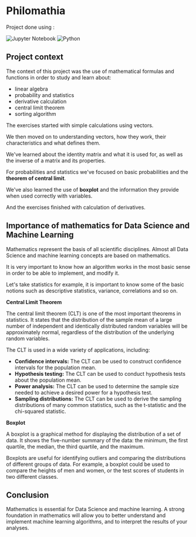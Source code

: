 ﻿# Philomathia

Project done using : 

![Jupyter Notebook](https://img.shields.io/badge/jupyter-%23FA0F00.svg?style=for-the-badge&logo=jupyter&logoColor=white)
![Python](https://img.shields.io/badge/python-3670A0?style=for-the-badge&logo=python&logoColor=ffdd54)

## Project context

The context of this project was the use of mathematical formulas and functions in order to study and learn about:

* linear algebra
* probability and statistics
* derivative calculation
* central limit theorem
* sorting algorithm

The exercises started with simple calculations using vectors.

We then moved on to understanding vectors, how they work, their characteristics and what defines them.

We've learned about the identity matrix and what it is used for, as well as the inverse of a matrix and its properties.

For probabilities and statistics we've focused on basic probabilities and the **theorem of central limit**.

We've also learned the use of **boxplot** and the information they provide when used correctly with variables. 

And the exercises finished with calculation of derivatives. 

## Importance of mathematics for Data Science and Machine Learning


Mathematics represent the basis of all scientific disciplines. Almost all Data Science and machine learning concepts are based on mathematics.

It is very important to know how an algorithm works in the most basic sense in order to be able to implement, and modify it.

Let's take statistics for example, it is important to know some of the basic notions such as descriptive statistics, variance, correlations and so on.

**Central Limit Theorem**

The central limit theorem (CLT) is one of the most important theorems in statistics. It states that the distribution of the sample mean of a large number of independent and identically distributed random variables will be approximately normal, regardless of the distribution of the underlying random variables.

The CLT is used in a wide variety of applications, including:

-   **Confidence intervals:** The CLT can be used to construct confidence intervals for the population mean.
-   **Hypothesis testing:** The CLT can be used to conduct hypothesis tests about the population mean.
-   **Power analysis:** The CLT can be used to determine the sample size needed to achieve a desired power for a hypothesis test.
-   **Sampling distributions:** The CLT can be used to derive the sampling distributions of many common statistics, such as the t-statistic and the chi-squared statistic.

**Boxplot**

A boxplot is a graphical method for displaying the distribution of a set of data. It shows the five-number summary of the data: the minimum, the first quartile, the median, the third quartile, and the maximum.

Boxplots are useful for identifying outliers and comparing the distributions of different groups of data. For example, a boxplot could be used to compare the heights of men and women, or the test scores of students in two different classes.

## Conclusion

Mathematics is essential for Data Science and machine learning. A strong foundation in mathematics will allow you to better understand and implement machine learning algorithms, and to interpret the results of your analyses.


